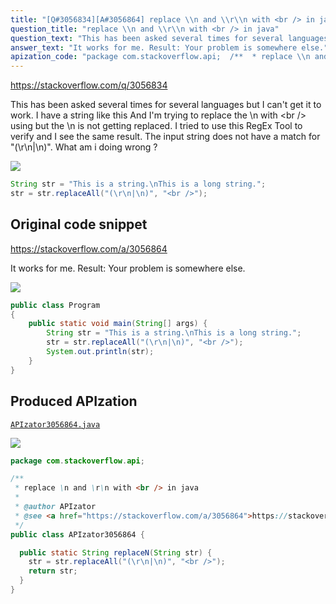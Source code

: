 ```yaml
---
title: "[Q#3056834][A#3056864] replace \\n and \\r\\n with <br /> in java"
question_title: "replace \\n and \\r\\n with <br /> in java"
question_text: "This has been asked several times for several languages but I can't get it to work. I have a string like this And I'm trying to replace the \\n with <br /> using but the \\n is not getting replaced. I tried to use this RegEx Tool to verify and I see the same result. The input string does not have a match for \"(\\r\\n|\\n)\". What am i doing wrong ?"
answer_text: "It works for me. Result: Your problem is somewhere else."
apization_code: "package com.stackoverflow.api;  /**  * replace \\n and \\r\\n with <br /> in java  *  * @author APIzator  * @see <a href=\"https://stackoverflow.com/a/3056864\">https://stackoverflow.com/a/3056864</a>  */ public class APIzator3056864 {    public static String replaceN(String str) {     str = str.replaceAll(\"(\\r\\n|\\n)\", \"<br />\");     return str;   } }"
---
```


https://stackoverflow.com/q/3056834

This has been asked several times for several languages but I can&#x27;t get it to work.
I have a string like this
And I&#x27;m trying to replace the \n with &lt;br /&gt; using
but the \n is not getting replaced.
I tried to use this RegEx Tool to verify and I see the same result. The input string does not have a match for &quot;(\r\n|\n)&quot;. What am i doing wrong ?


<div class="code-logo"><img src="/stackoverflow.png" /></div>

```java
String str = "This is a string.\nThis is a long string.";
str = str.replaceAll("(\r\n|\n)", "<br />");
```


## Original code snippet

https://stackoverflow.com/a/3056864

It works for me.
Result:
Your problem is somewhere else.

<div class="code-logo"><img src="/stackoverflow.png" /></div>

```java
public class Program
{
    public static void main(String[] args) {
        String str = "This is a string.\nThis is a long string.";
        str = str.replaceAll("(\r\n|\n)", "<br />");
        System.out.println(str);
    }
}
```

## Produced APIzation

[`APIzator3056864.java`](https://github.com/blind-papers/apization-temp-data/raw/main/search/APIzator3056864.java)

<div class="code-logo"><img src="/apizator.png" /></div>

```java
package com.stackoverflow.api;

/**
 * replace \n and \r\n with <br /> in java
 *
 * @author APIzator
 * @see <a href="https://stackoverflow.com/a/3056864">https://stackoverflow.com/a/3056864</a>
 */
public class APIzator3056864 {

  public static String replaceN(String str) {
    str = str.replaceAll("(\r\n|\n)", "<br />");
    return str;
  }
}

```
